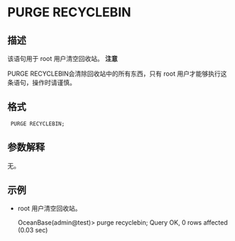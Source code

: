 PURGE RECYCLEBIN 
=====================================



描述 
-----------

该语句用于 root 用户清空回收站。
**注意**



PURGE RECYCLEBIN会清除回收站中的所有东西，只有 root 用户才能够执行这条语句，操作时请谨慎。

格式 
-----------

     PURGE RECYCLEBIN;



参数解释 
-------------

无。

示例 
-----------

* root 用户清空回收站。




    OceanBase(admin@test)> purge recyclebin;
    Query OK, 0 rows affected (0.03 sec)


